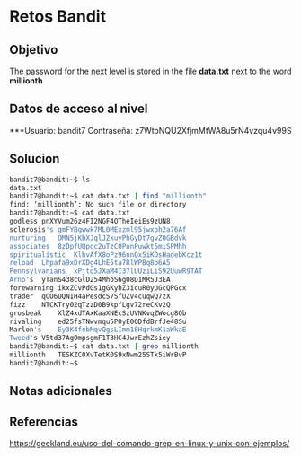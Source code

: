 # Retos Bandit

## Objetivo
The password for the next level is stored in the file **data.txt** next to the word **millionth**

## Datos de acceso al nivel
***Usuario: bandit7
Contraseña: z7WtoNQU2XfjmMtWA8u5rN4vzqu4v99S

## Solucion
```bash
bandit7@bandit:~$ ls
data.txt
bandit7@bandit:~$ cat data.txt | find "millionth"
find: ‘millionth’: No such file or directory
bandit7@bandit:~$ cat data.txt
godless	pnXYVum26z4FI2NGF4OTheIeiEs9zUN8
sclerosis's	gmFYBgwwk7ML0MExzml95jwxoh2a76Af
nurturing	OMN5jKbXJqlJZkuyPhGyDt7gvZ0GBdvk
associates	8zDpfUQpqc2uTzC0PonPuwkt5miSPMhh
spiritualistic	KlhvAfX8oPz96nnQx5iKOsHadebKcz1t
reload	Lhpafa9xDrXDg4LhE5ta7RlWPBq8o6A5
Pennsylvanians	xPjtq5JXaM4I37lUUziLiS92UuwR9TAT
Arno's	yTanS438cGlD254MhoS6gO8D1MR5J3EA
forewarning	ikxZCvPdGs1gGKyhZ3icuR0yUGcQPGcx
trader	qOO6OQNIH4aPesdcS7SfUZV4cuqwQ7zX
fizz	NTCKTry02qTzzD0B9kpfLgv72reCKv2Q
grosbeak	XlZ4xdTAxKaaXNEcSzUVNKvqZWocg8Ob
rivaling	ed25fsTNwvmqu5P0yE0ODfdBrfJe48Su
Marlon's	Ey3K4febMqvQgsLImm18HqrkmK1aWkaE
Tweed's	V5td37AgOmpsgmF1T3HC4JwrEzhZsiey
bandit7@bandit:~$ cat data.txt | grep millionth
millionth	TESKZC0XvTetK0S9xNwm25STk5iWrBvP
bandit7@bandit:~$ 

```

## Notas adicionales

## Referencias
https://geekland.eu/uso-del-comando-grep-en-linux-y-unix-con-ejemplos/

